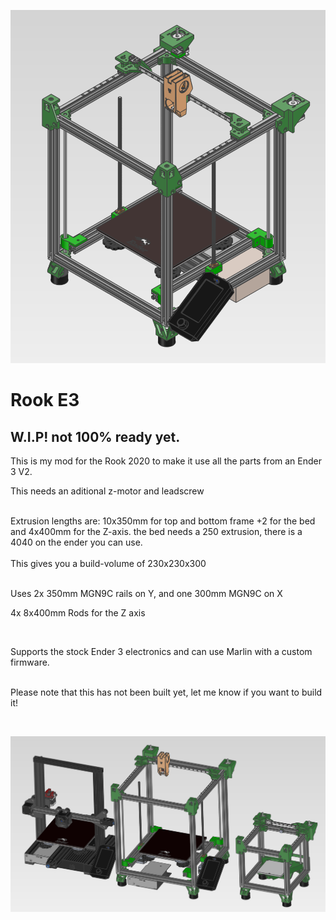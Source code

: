 <p><img alt="" src="https://github.com/Kanrog/Rook-E3/blob/main/Images/Rook-E3.PNG?raw=true" /></p>

<h1>Rook E3</h1>

<h2> W.I.P! not 100% ready yet. </h2>

<p>This is my mod for the Rook 2020 to make it use all the parts from an Ender 3 V2.<br />
<p>This needs an aditional z-motor and leadscrew</p>
<br />
Extrusion lengths are: 10x350mm for top and bottom frame +2 for the bed and 4x400mm for the Z-axis. the bed needs a 250 extrusion, there is a 4040 on the ender you can use.<br />
<br />
This gives you a build-volume of 230x230x300<br />
<br />

<p>Uses 2x 350mm MGN9C rails on Y, and one 300mm MGN9C on X</p>
<p>4x 8x400mm Rods for the Z axis</p>
<br/>
<p>Supports the stock Ender 3 electronics and can use Marlin with a custom firmware.</p>

<br />
Please note that this has not been built yet, let me know if you want to build it!</p>
<br />
<p><img alt="" src="https://github.com/Kanrog/Rook-E3/blob/main/Images/Rook-E3-Family.PNG?raw=true" /></p>
